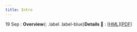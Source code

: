 ```yaml
---
title: Intro
---
```


19 Sep
: **Overview**{: .label .label-blue}**Details 👋**
  : [[HML](https://ykochura.github.io/cv-kpi/?p=course-details.md#1)][[PDF](https://ykochura.github.io/cv-kpi/pdf/course-details.pdf)]
<!-- : **Лекція 1**{: .label .label-green } **Вступ**
  : [[HML](https://ykochura.github.io/mld-kpi/?p=lecture1.md#1)][[PDF](https://ykochura.github.io/cv-kpi/pdf/lecture1.pdf)][[VIDEO](https://youtu.be/)] -->

<!-- : **Книги 📚**{: .label .label-red}**Для читання** -->
  <!-- : PMPP Ch. 1, pp. 1-18 <br> PHPC Ch. 1, pp. 1-34 -->
